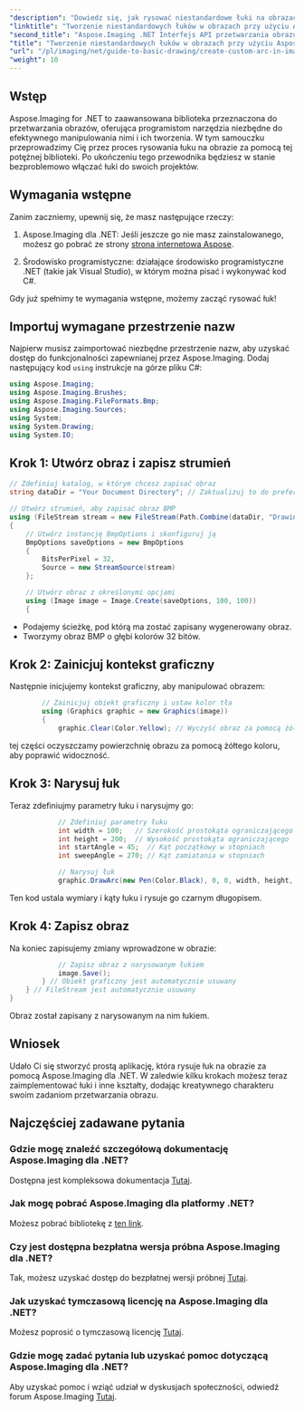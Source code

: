```yaml
---
"description": "Dowiedz się, jak rysować niestandardowe łuki na obrazach za pomocą Aspose.Imaging dla .NET. Postępuj zgodnie z instrukcjami krok po kroku, aby skonfigurować obraz, zainicjować kontekst graficzny, zdefiniować parametry łuku i zapisać ostateczny wynik."
"linktitle": "Tworzenie niestandardowych łuków w obrazach przy użyciu Aspose.Imaging dla platformy .NET"
"second_title": "Aspose.Imaging .NET Interfejs API przetwarzania obrazu"
"title": "Tworzenie niestandardowych łuków w obrazach przy użyciu Aspose.Imaging dla platformy .NET"
"url": "/pl/imaging/net/guide-to-basic-drawing/create-custom-arc-in-images/"
"weight": 10
---
```


## Wstęp

Aspose.Imaging for .NET to zaawansowana biblioteka przeznaczona do przetwarzania obrazów, oferująca programistom narzędzia niezbędne do efektywnego manipulowania nimi i ich tworzenia. W tym samouczku przeprowadzimy Cię przez proces rysowania łuku na obrazie za pomocą tej potężnej biblioteki. Po ukończeniu tego przewodnika będziesz w stanie bezproblemowo włączać łuki do swoich projektów.

## Wymagania wstępne

Zanim zaczniemy, upewnij się, że masz następujące rzeczy:

1. Aspose.Imaging dla .NET: Jeśli jeszcze go nie masz zainstalowanego, możesz go pobrać ze strony [strona internetowa Aspose](https://releases.aspose.com/imaging/net/).

2. Środowisko programistyczne: działające środowisko programistyczne .NET (takie jak Visual Studio), w którym można pisać i wykonywać kod C#.

Gdy już spełnimy te wymagania wstępne, możemy zacząć rysować łuk!

## Importuj wymagane przestrzenie nazw

Najpierw musisz zaimportować niezbędne przestrzenie nazw, aby uzyskać dostęp do funkcjonalności zapewnianej przez Aspose.Imaging. Dodaj następujący kod `using` instrukcje na górze pliku C#:

```csharp
using Aspose.Imaging;
using Aspose.Imaging.Brushes;
using Aspose.Imaging.FileFormats.Bmp;
using Aspose.Imaging.Sources;
using System;
using System.Drawing;
using System.IO;
```

## Krok 1: Utwórz obraz i zapisz strumień

```csharp
// Zdefiniuj katalog, w którym chcesz zapisać obraz
string dataDir = "Your Document Directory"; // Zaktualizuj to do preferowanej ścieżki

// Utwórz strumień, aby zapisać obraz BMP
using (FileStream stream = new FileStream(Path.Combine(dataDir, "DrawingArc_out.bmp"), FileMode.Create))
{
    // Utwórz instancję BmpOptions i skonfiguruj ją
    BmpOptions saveOptions = new BmpOptions
    {
        BitsPerPixel = 32,
        Source = new StreamSource(stream)
    };

    // Utwórz obraz z określonymi opcjami
    using (Image image = Image.Create(saveOptions, 100, 100))
    {
```

- Podajemy ścieżkę, pod którą ma zostać zapisany wygenerowany obraz.
- Tworzymy obraz BMP o głębi kolorów 32 bitów.

## Krok 2: Zainicjuj kontekst graficzny

Następnie inicjujemy kontekst graficzny, aby manipulować obrazem:

```csharp
        // Zainicjuj obiekt graficzny i ustaw kolor tła
        using (Graphics graphic = new Graphics(image))
        {
            graphic.Clear(Color.Yellow); // Wyczyść obraz za pomocą żółtego tła
```

tej części oczyszczamy powierzchnię obrazu za pomocą żółtego koloru, aby poprawić widoczność.

## Krok 3: Narysuj łuk

Teraz zdefiniujmy parametry łuku i narysujmy go:

```csharp
            // Zdefiniuj parametry łuku
            int width = 100;   // Szerokość prostokąta ograniczającego
            int height = 200;  // Wysokość prostokąta ograniczającego
            int startAngle = 45;  // Kąt początkowy w stopniach
            int sweepAngle = 270; // Kąt zamiatania w stopniach

            // Narysuj łuk
            graphic.DrawArc(new Pen(Color.Black), 0, 0, width, height, startAngle, sweepAngle);
```

Ten kod ustala wymiary i kąty łuku i rysuje go czarnym długopisem.

## Krok 4: Zapisz obraz

Na koniec zapisujemy zmiany wprowadzone w obrazie:

```csharp
            // Zapisz obraz z narysowanym łukiem
            image.Save();
        } // Obiekt graficzny jest automatycznie usuwany
    } // FileStream jest automatycznie usuwany
}
```

Obraz został zapisany z narysowanym na nim łukiem.

## Wniosek

Udało Ci się stworzyć prostą aplikację, która rysuje łuk na obrazie za pomocą Aspose.Imaging dla .NET. W zaledwie kilku krokach możesz teraz zaimplementować łuki i inne kształty, dodając kreatywnego charakteru swoim zadaniom przetwarzania obrazu.

## Najczęściej zadawane pytania

### Gdzie mogę znaleźć szczegółową dokumentację Aspose.Imaging dla .NET?

Dostępna jest kompleksowa dokumentacja [Tutaj](https://reference.aspose.com/imaging/net/).

### Jak mogę pobrać Aspose.Imaging dla platformy .NET?

Możesz pobrać bibliotekę z [ten link](https://releases.aspose.com/imaging/net/).

### Czy jest dostępna bezpłatna wersja próbna Aspose.Imaging dla .NET?

Tak, możesz uzyskać dostęp do bezpłatnej wersji próbnej [Tutaj](https://releases.aspose.com/).

### Jak uzyskać tymczasową licencję na Aspose.Imaging dla .NET?

Możesz poprosić o tymczasową licencję [Tutaj](https://purchase.conholdate.com/temporary-license/).

### Gdzie mogę zadać pytania lub uzyskać pomoc dotyczącą Aspose.Imaging dla .NET?

Aby uzyskać pomoc i wziąć udział w dyskusjach społeczności, odwiedź forum Aspose.Imaging [Tutaj](https://forum.aspose.com/).